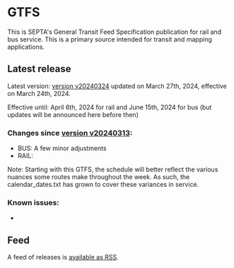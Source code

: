 # GTFS

This is SEPTA's General Transit Feed Specification publication for rail and bus service. This is a primary source intended for transit and mapping applications.

## Latest release

Latest version: [version v20240324](https://github.com/septadev/GTFS/releases/tag/v202403240) updated on March 27th, 2024, effective on March 24th, 2024.

Effective until: April 6th, 2024 for rail and June 15th, 2024 for bus (but updates will be announced here before then)

### Changes since [version v20240313](https://github.com/septadev/GTFS/releases/tag/v202403130): 
 
*  BUS:  A few minor adjustments
*  RAIL:  

Note: Starting with this GTFS, the schedule will better reflect the various nuances some routes make throughout the week.  As such, the calendar_dates.txt has grown to cover these variances in service.

### Known issues:
* 

## Feed

A feed of releases is [available as RSS](https://github.com/septadev/GTFS/releases.atom).

